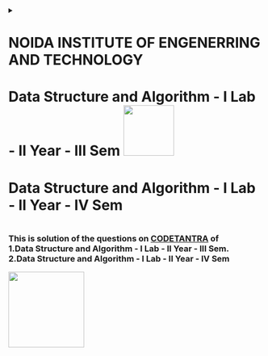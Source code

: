 <details><summary>
<h1>NOIDA INSTITUTE OF ENGENERRING AND TECHNOLOGY</h1>
<h1>Data Structure and Algorithm - I Lab - II Year - III Sem
<img src="https://i.giphy.com/media/v1.Y2lkPTc5MGI3NjExNTlyN2l6dHBwb283cWN1b3dqZjNra3pwZjNqcjhpbnpjejBhdjVyYyZlcD12MV9pbnRlcm5hbF9naWZfYnlfaWQmY3Q9Zw/4Ev0Ari2Nd9io/giphy.gif" width="100">
<h1>Data Structure and Algorithm - I Lab - II Year - IV Sem<h1>
<h3>This is solution of the questions on <a href="https://www.codetantra.com">CODETANTRA</a> of <br>1.Data Structure and Algorithm - I Lab - II Year - III Sem.<br>2.Data Structure and Algorithm - I Lab - II Year - IV Sem</h3>
<img src="https://i.giphy.com/media/v1.Y2lkPTc5MGI3NjExYWkwdjI3bzY5NG5ucWdmZ3lhcTIzMHNjZHpiazRnaWJjczc3a3IxeCZlcD12MV9pbnRlcm5hbF9naWZfYnlfaWQmY3Q9Zw/4lu5FuhtrbaOQgKN57/giphy.gif"width = "150"
  
</h1></summary><br>
